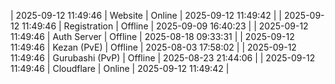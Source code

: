 | 2025-09-12 11:49:46 | Website | Online | 2025-09-12 11:49:42 |
| 2025-09-12 11:49:46 | Registration | Offline | 2025-09-09 16:40:23 |
| 2025-09-12 11:49:46 | Auth Server | Offline | 2025-08-18 09:33:31 |
| 2025-09-12 11:49:46 | Kezan (PvE) | Offline | 2025-08-03 17:58:02 |
| 2025-09-12 11:49:46 | Gurubashi (PvP) | Offline | 2025-08-23 21:44:06 |
| 2025-09-12 11:49:46 | Cloudflare | Online | 2025-09-12 11:49:42 |
